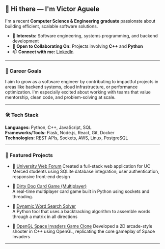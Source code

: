 ## 👋 Hi there — I'm Victor Aguele

I'm a recent **Computer Science & Engineering graduate** passionate about building efficient, scalable software solutions.

- 🎯 **Interests:** Software engineering, systems programming, and backend development  
- 🤝 **Open to Collaborating On:** Projects involving **C++** and **Python**  
- 📫 **Connect with me:** [LinkedIn](https://www.linkedin.com/in/vaguele)

---

### 🚀 Career Goals
I aim to grow as a software engineer by contributing to impactful projects in areas like backend systems, cloud infrastructure, or performance optimization. I'm especially excited about working with teams that value mentorship, clean code, and problem-solving at scale.

---

### 🛠 Tech Stack

**Languages:** Python, C++, JavaScript, SQL  
**Frameworks/Tools:** Flask, Node.js, React, Git, Docker  
**Technologies:** REST APIs, Sockets, AWS, Linux, PostgreSQL  

---

### 🌟 Featured Projects

- 🔗 [University Web Forum](https://github.com/vaguele/University-Web-Forum)
  Created a full-stack web application for UC Merced students using SQLite database integration, user authentication, responsive front-end design

- 🔗 [Dirty Dog Card Game (Multiplayer)](https://github.com/vaguele/Dirty-Dog-Card-Game)  
  A real-time multiplayer card game built in Python using sockets and threading.

- 🔗 [Dynamic Word Search Solver](https://github.com/vaguele/Dynamic-Word-Search-Solver)  
  A Python tool that uses a backtracking algorithm to assemble words through a matrix in all directions

- 🔗 [OpenGL Space Invaders Game Clone](https://github.com/vaguele/OpenGL-Space-Invaders-Clone)
  Developed a 2D arcade-style shooter in C++ using OpenGL, replicating the core gameplay of Space Invaders

---

<!---
vaguele/vaguele is a ✨ special ✨ repository because its `README.md` (this file) appears on your GitHub profile.
You can click the Preview link to take a look at your changes.
--->
